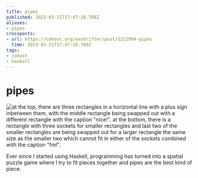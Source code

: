 ```yaml
---
title: pipes
published: 2023-03-21T17:47:10.788Z
aliases:
- pipes
crossposts:
- url: https://cohost.org/exodrifter/post/1211994-pipes
  time: 2023-03-21T17:47:10.788Z
tags:
- cohost
- haskell
---
```


# pipes

![at the top, there are three rectangles in a horizontal line with a plus sign inbetween them, with the middle rectangle being swapped out with a different rectangle with the caption "nice!". at the bottom, there is a rectangle with three sockets for smaller rectangles and last two of the smaller rectangles are being swapped out for a larger rectangle the same size as the smaller two which cannot fit in either of the sockets combined with the caption "fml".](20230321174710-fml.png)

Ever since I started using Haskell, programming has turned into a spatial puzzle game where I try to fit pieces together and pipes are the best kind of piece.
